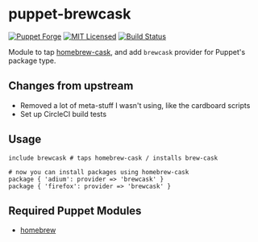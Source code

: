 puppet-brewcask
===========

[![Puppet Forge](https://img.shields.io/puppetforge/v/halyard/brewcask.svg)](https://forge.puppetlabs.com/halyard/brewcask)
[![MIT Licensed](http://img.shields.io/badge/license-MIT-green.svg?style=flat)](https://tldrlegal.com/license/mit-license)
[![Build Status](https://img.shields.io/circleci/project/halyard/puppet-brewcask.svg)](https://circleci.com/gh/halyard/puppet-brewcask)

Module to tap [homebrew-cask](https://github.com/caskroom/homebrew-cask), and add `brewcask` provider for Puppet's package type.

## Changes from upstream

* Removed a lot of meta-stuff I wasn't using, like the cardboard scripts
* Set up CircleCI build tests

## Usage

```puppet
include brewcask # taps homebrew-cask / installs brew-cask

# now you can install packages using homebrew-cask
package { 'adium': provider => 'brewcask' }
package { 'firefox': provider => 'brewcask' }
```

## Required Puppet Modules

* [homebrew](https://github.com/halyard/puppet-homebrew)

